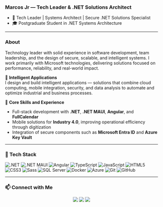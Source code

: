 ### Marcos Jr — Tech Leader & .NET Solutions Architect

- 💼 Tech Leader | Systems Architect | Secure .NET Solutions Specialist  
- 🎓 Postgraduate Student in .NET Systems Architecture

---

### About

Technology leader with solid experience in software development, team leadership, and the design of secure, scalable, and intelligent systems. I work primarily with Microsoft technologies, delivering solutions focused on performance, reliability, and real-world impact.

🧠 **Intelligent Applications**  
I design and build intelligent applications — solutions that combine cloud computing, mobile integration, security, and data analysis to automate and optimize industrial and business processes.

📌 **Core Skills and Experience**
- Full-stack development with **.NET**, **.NET MAUI**, **Angular**, and **FullCalendar**
- Mobile solutions for **Industry 4.0**, improving operational efficiency through digitization
- Integration of secure components such as **Microsoft Entra ID** and **Azure Key Vault**

---

### 🚀 Tech Stack

![.NET](https://img.shields.io/badge/-.NET-blue)
![.NET MAUI](https://img.shields.io/badge/-.NET%20MAUI-blueviolet)
![Angular](https://img.shields.io/badge/-Angular-DD0031?style=flat-square&logo=angular)
![TypeScript](https://img.shields.io/badge/-TypeScript-007ACC?style=flat-square&logo=typescript&logoColor=white)
![JavaScript](https://img.shields.io/badge/-JavaScript-black?style=flat-square&logo=javascript)
![HTML5](https://img.shields.io/badge/-HTML5-E34F26?style=flat-square&logo=html5&logoColor=white)
![CSS3](https://img.shields.io/badge/-CSS3-1572B6?style=flat-square&logo=css3)
![Sass](https://img.shields.io/badge/-Sass-CC6699?style=flat-square&logo=sass&logoColor=white)
![SQL Server](https://img.shields.io/badge/-SQL%20Server-CC2927?style=flat-square&logo=microsoft-sql-server&logoColor=white)
![Docker](https://img.shields.io/badge/-Docker-2496ED?style=flat-square&logo=docker&logoColor=white)
![Azure](https://img.shields.io/badge/Microsoft%20Azure-0089D6?style=flat-square&logo=microsoft-azure&logoColor=white)
![Git](https://img.shields.io/badge/-Git-black?style=flat-square&logo=git)
![GitHub](https://img.shields.io/badge/-GitHub-181717?style=flat-square&logo=github)

---

### 📫 Connect with Me

<div align="center"> 
  <a href="https://instagram.com/omarkosjr" target="_blank"><img src="https://img.shields.io/badge/-Instagram-%23E4405F?style=for-the-badge&logo=instagram&logoColor=white" target="_blank"></a>
  <a href="mailto:markos-jr@outlook.com"><img src="https://img.shields.io/badge/Microsoft_Outlook-0078D4?style=for-the-badge&logo=microsoft-outlook&logoColor=white" target="_blank"></a>
  <a href="https://twitter.com/omarkosjr" target="_blank"><img src="https://img.shields.io/badge/Twitter-1DA1F2?style=for-the-badge&logo=twitter&logoColor=white" target="_blank"></a>
</div>
